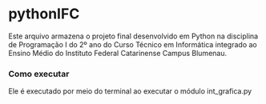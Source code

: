 # pythonIFC
Este arquivo armazena o projeto final desenvolvido em Python na disciplina de Programação I do 2º ano do Curso Técnico em Informática integrado ao Ensino Médio do Instituto Federal Catarinense Campus Blumenau.

### Como executar
Ele é executado por meio do terminal ao executar o módulo int_grafica.py
